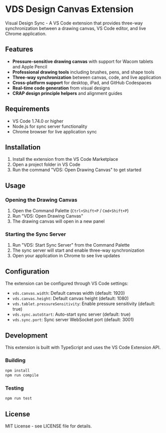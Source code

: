 # VDS Design Canvas Extension

Visual Design Sync - A VS Code extension that provides three-way synchronization between a drawing canvas, VS Code editor, and live Chrome application.

## Features

- **Pressure-sensitive drawing canvas** with support for Wacom tablets and Apple Pencil
- **Professional drawing tools** including brushes, pens, and shape tools
- **Three-way synchronization** between canvas, code, and live application
- **Cross-platform support** for desktop, iPad, and GitHub Codespaces
- **Real-time code generation** from visual designs
- **CRAP design principle helpers** and alignment guides

## Requirements

- VS Code 1.74.0 or higher
- Node.js for sync server functionality
- Chrome browser for live application sync

## Installation

1. Install the extension from the VS Code Marketplace
2. Open a project folder in VS Code
3. Run the command "VDS: Open Drawing Canvas" to get started

## Usage

### Opening the Drawing Canvas

1. Open the Command Palette (`Ctrl+Shift+P` / `Cmd+Shift+P`)
2. Run "VDS: Open Drawing Canvas"
3. The drawing canvas will open in a new panel

### Starting the Sync Server

1. Run "VDS: Start Sync Server" from the Command Palette
2. The sync server will start and enable three-way synchronization
3. Open your application in Chrome to see live updates

## Configuration

The extension can be configured through VS Code settings:

- `vds.canvas.width`: Default canvas width (default: 1920)
- `vds.canvas.height`: Default canvas height (default: 1080)
- `vds.tablet.pressureSensitivity`: Enable pressure sensitivity (default: true)
- `vds.sync.autoStart`: Auto-start sync server (default: true)
- `vds.sync.port`: Sync server WebSocket port (default: 3001)

## Development

This extension is built with TypeScript and uses the VS Code Extension API.

### Building

```bash
npm install
npm run compile
```

### Testing

```bash
npm run test
```

## License

MIT License - see LICENSE file for details.